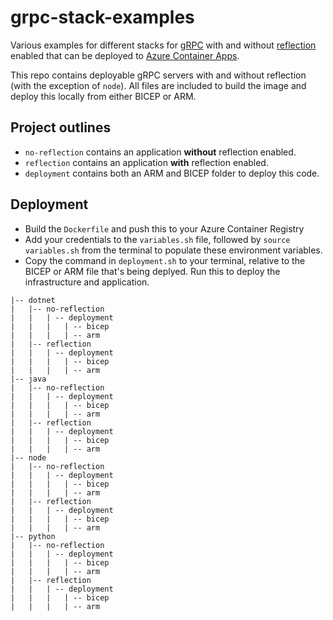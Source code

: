 # grpc-stack-examples
Various examples for different stacks for [gRPC](https://grpc.io/) with and without [reflection](https://github.com/grpc/grpc/blob/master/doc/server-reflection.md) enabled that can be deployed to [Azure Container Apps](https://docs.microsoft.com/en-us/azure/container-apps/overview).

This repo contains deployable gRPC servers with and without reflection (with the exception of `node`). All files are included to build the image and deploy this locally from either BICEP or ARM.

## Project outlines
- `no-reflection` contains an application **without** reflection enabled.
- `reflection` contains an application **with** reflection enabled.
- `deployment` contains both an ARM and BICEP folder to deploy this code. 

## Deployment
- Build the `Dockerfile` and push this to your Azure Container Registry
- Add your credentials to the `variables.sh` file, followed by `source variables.sh` from the terminal to populate these environment variables.
- Copy the command in `deployment.sh` to your terminal, relative to the BICEP or ARM file that's being deplyed. Run this to deploy the infrastructure and application.


```
|-- dotnet
|   |-- no-reflection
|   |   | -- deployment
|   |   |   | -- bicep
|   |   |   | -- arm
|   |-- reflection
|   |   | -- deployment
|   |   |   | -- bicep
|   |   |   | -- arm
|-- java
|   |-- no-reflection
|   |   | -- deployment
|   |   |   | -- bicep
|   |   |   | -- arm
|   |-- reflection
|   |   | -- deployment
|   |   |   | -- bicep
|   |   |   | -- arm
|-- node
|   |-- no-reflection
|   |   | -- deployment
|   |   |   | -- bicep
|   |   |   | -- arm
|   |-- reflection
|   |   | -- deployment
|   |   |   | -- bicep
|   |   |   | -- arm
|-- python
|   |-- no-reflection
|   |   | -- deployment
|   |   |   | -- bicep
|   |   |   | -- arm
|   |-- reflection
|   |   | -- deployment
|   |   |   | -- bicep
|   |   |   | -- arm
```